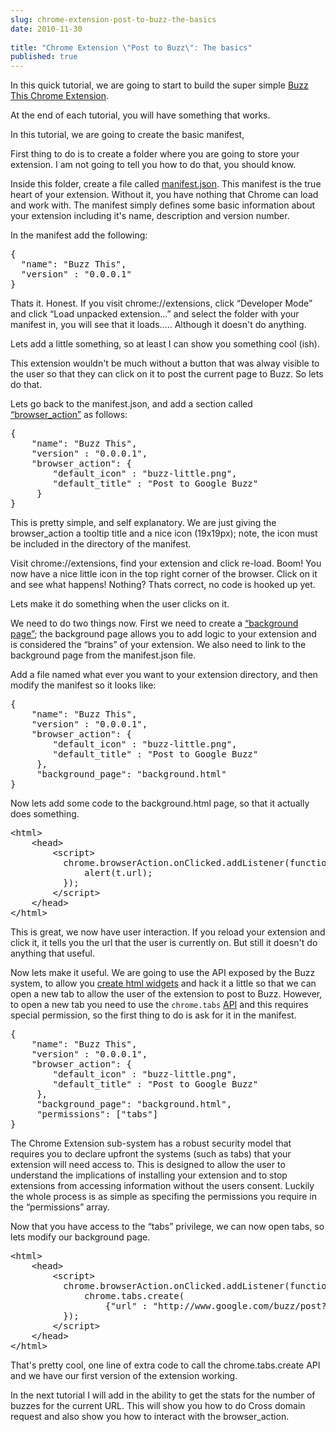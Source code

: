 ```yaml
---
slug: chrome-extension-post-to-buzz-the-basics
date: 2010-11-30
 
title: "Chrome Extension \"Post to Buzz\": The basics"
published: true
---
```

<p>In this quick tutorial, we are going to start to build the super simple <a href="https://chrome.google.com/extensions/detail/dnkpofojlncaepnglinmdjkfolgabldj">Buzz
This Chrome Extension</a>.</p>

<p>At the end of each tutorial, you will have something that works.</p>

<p>In this tutorial, we are going to create the basic manifest,</p>

<p>First thing to do is to create a folder where you are going to store your
extension.  I am not going to tell you how to do that, you should know.</p>

<p>Inside this folder, create a file called <a href="http://code.google.com/chrome/extensions/manifest.html">manifest.json</a>.  This manifest is
the true heart of your extension.  Without it, you have nothing that Chrome
can load and work with.  The manifest simply defines some basic information
about your extension including it's name, description and version number.</p>

<p>In the manifest add the following:</p>

<div class="CodeRay">
  <div class="code"><pre>{
  <span class="key"><span class="delimiter">&quot;</span><span class="content">name</span><span class="delimiter">&quot;</span></span>: <span class="string"><span class="delimiter">&quot;</span><span class="content">Buzz This</span><span class="delimiter">&quot;</span></span>,
  <span class="key"><span class="delimiter">&quot;</span><span class="content">version</span><span class="delimiter">&quot;</span></span> : <span class="string"><span class="delimiter">&quot;</span><span class="content">0.0.0.1</span><span class="delimiter">&quot;</span></span>
}</pre></div>
</div>


<p>Thats it.  Honest.  If you visit chrome://extensions, click &ldquo;Developer Mode&rdquo;
and click &ldquo;Load unpacked extension&hellip;&rdquo; and select the folder with your
manifest in, you will see that it loads&hellip;.. Although it doesn't do
anything.</p>

<p>Lets add a little something, so at least I can show you something cool
(ish).</p>

<p>This extension wouldn't be much without a button that was alway visible to
the user so that they can click on it to post the current page to Buzz.  So
lets do that.</p>

<p>Lets go back to the manifest.json, and add a section called
<a href="http://code.google.com/chrome/extensions/browserAction.html">&ldquo;browser_action&rdquo;</a> as follows:</p>

<div class="CodeRay">
  <div class="code"><pre>{
    <span class="key"><span class="delimiter">&quot;</span><span class="content">name</span><span class="delimiter">&quot;</span></span>: <span class="string"><span class="delimiter">&quot;</span><span class="content">Buzz This</span><span class="delimiter">&quot;</span></span>,
    <span class="key"><span class="delimiter">&quot;</span><span class="content">version</span><span class="delimiter">&quot;</span></span> : <span class="string"><span class="delimiter">&quot;</span><span class="content">0.0.0.1</span><span class="delimiter">&quot;</span></span>,
    <span class="key"><span class="delimiter">&quot;</span><span class="content">browser_action</span><span class="delimiter">&quot;</span></span>: {
        <span class="key"><span class="delimiter">&quot;</span><span class="content">default_icon</span><span class="delimiter">&quot;</span></span> : <span class="string"><span class="delimiter">&quot;</span><span class="content">buzz-little.png</span><span class="delimiter">&quot;</span></span>,
        <span class="key"><span class="delimiter">&quot;</span><span class="content">default_title</span><span class="delimiter">&quot;</span></span> : <span class="string"><span class="delimiter">&quot;</span><span class="content">Post to Google Buzz</span><span class="delimiter">&quot;</span></span>
     }
}</pre></div>
</div>


<p>This is pretty simple, and self explanatory.  We are just giving the
browser_action a tooltip title and a nice icon (19x19px); note, the icon
must be included in the directory of the manifest.</p>

<p>Visit chrome://extensions, find your extension and click re-load.  Boom! You
now have a nice little icon in the top right corner of the browser.  Click
on it and see what happens! Nothing?  Thats correct, no code is hooked up
yet.</p>

<p>Lets make it do something when the user clicks on it.</p>

<p>We need to do two things now.  First we need to create a <a href="http://code.google.com/chrome/extensions/background_pages.html">&ldquo;background
page&rdquo;</a>; the
background page allows you to add logic to your extension and is considered
the &ldquo;brains&rdquo; of your extension.  We also need to link to the background page
from the manifest.json file.</p>

<p>Add a file named what ever you want to your extension directory, and then modify the manifest so it looks like:</p>

<div class="CodeRay">
  <div class="code"><pre>{
    <span class="key"><span class="delimiter">&quot;</span><span class="content">name</span><span class="delimiter">&quot;</span></span>: <span class="string"><span class="delimiter">&quot;</span><span class="content">Buzz This</span><span class="delimiter">&quot;</span></span>,
    <span class="key"><span class="delimiter">&quot;</span><span class="content">version</span><span class="delimiter">&quot;</span></span> : <span class="string"><span class="delimiter">&quot;</span><span class="content">0.0.0.1</span><span class="delimiter">&quot;</span></span>,
    <span class="key"><span class="delimiter">&quot;</span><span class="content">browser_action</span><span class="delimiter">&quot;</span></span>: {
        <span class="key"><span class="delimiter">&quot;</span><span class="content">default_icon</span><span class="delimiter">&quot;</span></span> : <span class="string"><span class="delimiter">&quot;</span><span class="content">buzz-little.png</span><span class="delimiter">&quot;</span></span>,
        <span class="key"><span class="delimiter">&quot;</span><span class="content">default_title</span><span class="delimiter">&quot;</span></span> : <span class="string"><span class="delimiter">&quot;</span><span class="content">Post to Google Buzz</span><span class="delimiter">&quot;</span></span> 
     },
     <span class="key"><span class="delimiter">&quot;</span><span class="content">background_page</span><span class="delimiter">&quot;</span></span>: <span class="string"><span class="delimiter">&quot;</span><span class="content">background.html</span><span class="delimiter">&quot;</span></span>
}</pre></div>
</div>


<p>Now lets add some code to the background.html page, so that it actually does something.</p>

<div class="CodeRay">
  <div class="code"><pre><span class="tag">&lt;html&gt;</span>
    <span class="tag">&lt;head&gt;</span>
        <span class="tag">&lt;script&gt;</span>
<span class="inline">          chrome.browserAction.onClicked.addListener(<span class="keyword">function</span> (t) {
              alert(t.url);
          });</span>
        <span class="tag">&lt;/script&gt;</span>
    <span class="tag">&lt;/head&gt;</span>
<span class="tag">&lt;/html&gt;</span></pre></div>
</div>


<p>This is great, we now have user interaction. If you reload your extension and click it, it tells you the url that the user is currently on. But still it doesn't do anything that useful.</p>

<p>Now lets make it useful.  We are going to use the API exposed by the Buzz system, to allow you <a href="http://code.google.com/apis/buzz/buttons_and_gadgets.html#hyperlink_api">create html widgets</a> and hack it a little so that we can open a new tab to allow the user of the extension to post to Buzz.  However, to open a new tab you need to use the <code>chrome.tabs</code> <a href="http://code.google.com/chrome/extensions/tabs.html">API</a> and this requires special permission, so the first thing to do is ask for it in the manifest.</p>

<div class="CodeRay">
  <div class="code"><pre>{
    <span class="key"><span class="delimiter">&quot;</span><span class="content">name</span><span class="delimiter">&quot;</span></span>: <span class="string"><span class="delimiter">&quot;</span><span class="content">Buzz This</span><span class="delimiter">&quot;</span></span>,
    <span class="key"><span class="delimiter">&quot;</span><span class="content">version</span><span class="delimiter">&quot;</span></span> : <span class="string"><span class="delimiter">&quot;</span><span class="content">0.0.0.1</span><span class="delimiter">&quot;</span></span>,
    <span class="key"><span class="delimiter">&quot;</span><span class="content">browser_action</span><span class="delimiter">&quot;</span></span>: {
        <span class="key"><span class="delimiter">&quot;</span><span class="content">default_icon</span><span class="delimiter">&quot;</span></span> : <span class="string"><span class="delimiter">&quot;</span><span class="content">buzz-little.png</span><span class="delimiter">&quot;</span></span>,
        <span class="key"><span class="delimiter">&quot;</span><span class="content">default_title</span><span class="delimiter">&quot;</span></span> : <span class="string"><span class="delimiter">&quot;</span><span class="content">Post to Google Buzz</span><span class="delimiter">&quot;</span></span> 
     },
     <span class="key"><span class="delimiter">&quot;</span><span class="content">background_page</span><span class="delimiter">&quot;</span></span>: <span class="string"><span class="delimiter">&quot;</span><span class="content">background.html</span><span class="delimiter">&quot;</span></span>,
     <span class="key"><span class="delimiter">&quot;</span><span class="content">permissions</span><span class="delimiter">&quot;</span></span>: [<span class="string"><span class="delimiter">&quot;</span><span class="content">tabs</span><span class="delimiter">&quot;</span></span>]
}</pre></div>
</div>


<p>The Chrome Extension sub-system has a robust security model that requires you to declare upfront the systems (such as tabs) that your extension will need access to.  This is designed to allow the user to understand the implications of installing your extension and to stop extensions from accessing information without the users consent.  Luckily the whole process is as simple as specifing the permissions you require in the &ldquo;permissions&rdquo; array.</p>

<p>Now that you have access to the &ldquo;tabs&rdquo; privilege, we can now open tabs, so lets modify our background page.</p>

<div class="CodeRay">
  <div class="code"><pre><span class="tag">&lt;html&gt;</span>
    <span class="tag">&lt;head&gt;</span>
        <span class="tag">&lt;script&gt;</span>
<span class="inline">          chrome.browserAction.onClicked.addListener(<span class="keyword">function</span> (t) {
              chrome.tabs.create(
                  {<span class="key"><span class="delimiter">&quot;</span><span class="content">url</span><span class="delimiter">&quot;</span></span> : <span class="string"><span class="delimiter">&quot;</span><span class="content">http://www.google.com/buzz/post?url=</span><span class="delimiter">&quot;</span></span> + encodeURI(t.url) });
          });</span>
        <span class="tag">&lt;/script&gt;</span>
    <span class="tag">&lt;/head&gt;</span>
<span class="tag">&lt;/html&gt;</span></pre></div>
</div>


<p>That's pretty cool, one line of extra code to call the chrome.tabs.create API and we have our first version of the extension working.</p>

<p>In the next tutorial I will add in the ability to get the stats for the
number of buzzes for the current URL. This will show you how to do Cross
domain request and also show you how to interact with the browser_action.</p>

